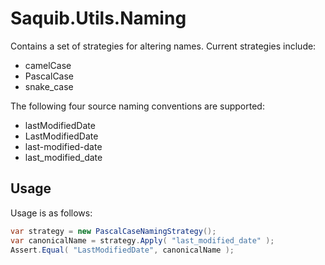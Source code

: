 # Saquib.Utils.Naming

Contains a set of strategies for altering names. Current strategies include:

- camelCase
- PascalCase
- snake_case

The following four source naming conventions are supported:

- lastModifiedDate
- LastModifiedDate
- last-modified-date
- last_modified_date

## Usage

Usage is as follows:

```csharp
var strategy = new PascalCaseNamingStrategy();
var canonicalName = strategy.Apply( "last_modified_date" );
Assert.Equal( "LastModifiedDate", canonicalName );
```
